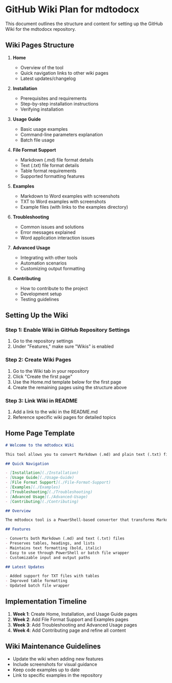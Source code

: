 # GitHub Wiki Plan for mdtodocx

This document outlines the structure and content for setting up the GitHub Wiki for the mdtodocx repository.

## Wiki Pages Structure

1. **Home**
   - Overview of the tool
   - Quick navigation links to other wiki pages
   - Latest updates/changelog

2. **Installation**
   - Prerequisites and requirements
   - Step-by-step installation instructions
   - Verifying installation

3. **Usage Guide**
   - Basic usage examples
   - Command-line parameters explanation
   - Batch file usage

4. **File Format Support**
   - Markdown (.md) file format details
   - Text (.txt) file format details
   - Table format requirements
   - Supported formatting features

5. **Examples**
   - Markdown to Word examples with screenshots
   - TXT to Word examples with screenshots
   - Example files (with links to the examples directory)

6. **Troubleshooting**
   - Common issues and solutions
   - Error messages explained
   - Word application interaction issues

7. **Advanced Usage**
   - Integrating with other tools
   - Automation scenarios
   - Customizing output formatting

8. **Contributing**
   - How to contribute to the project
   - Development setup
   - Testing guidelines

## Setting Up the Wiki

### Step 1: Enable Wiki in GitHub Repository Settings
1. Go to the repository settings
2. Under "Features," make sure "Wikis" is enabled

### Step 2: Create Wiki Pages
1. Go to the Wiki tab in your repository
2. Click "Create the first page"
3. Use the Home.md template below for the first page
4. Create the remaining pages using the structure above

### Step 3: Link Wiki in README
1. Add a link to the wiki in the README.md
2. Reference specific wiki pages for detailed topics

## Home Page Template

```markdown
# Welcome to the mdtodocx Wiki

This tool allows you to convert Markdown (.md) and plain text (.txt) files to properly formatted Microsoft Word (.docx) documents.

## Quick Navigation

- [Installation](./Installation)
- [Usage Guide](./Usage-Guide)
- [File Format Support](./File-Format-Support)
- [Examples](./Examples)
- [Troubleshooting](./Troubleshooting)
- [Advanced Usage](./Advanced-Usage)
- [Contributing](./Contributing)

## Overview

The mdtodocx tool is a PowerShell-based converter that transforms Markdown and text files into well-formatted Word documents. It preserves formatting, handles tables, lists, and basic text styling.

## Features

- Converts both Markdown (.md) and text (.txt) files
- Preserves tables, headings, and lists
- Maintains text formatting (bold, italic)
- Easy to use through PowerShell or batch file wrapper
- Customizable input and output paths

## Latest Updates

- Added support for TXT files with tables
- Improved table formatting
- Updated batch file wrapper
```

## Implementation Timeline

1. **Week 1**: Create Home, Installation, and Usage Guide pages
2. **Week 2**: Add File Format Support and Examples pages
3. **Week 3**: Add Troubleshooting and Advanced Usage pages
4. **Week 4**: Add Contributing page and refine all content

## Wiki Maintenance Guidelines

- Update the wiki when adding new features
- Include screenshots for visual guidance
- Keep code examples up to date
- Link to specific examples in the repository 
